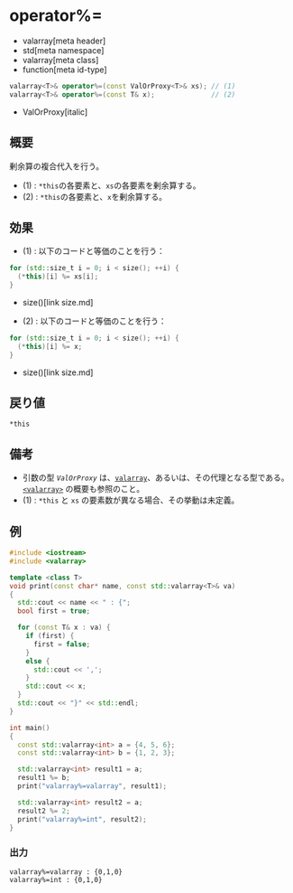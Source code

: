 # operator%=
* valarray[meta header]
* std[meta namespace]
* valarray[meta class]
* function[meta id-type]

```cpp
valarray<T>& operator%=(const ValOrProxy<T>& xs); // (1)
valarray<T>& operator%=(const T& x);              // (2)
```
* ValOrProxy[italic]

## 概要
剰余算の複合代入を行う。

- (1) : `*this`の各要素と、`xs`の各要素を剰余算する。
- (2) : `*this`の各要素と、`x`を剰余算する。


## 効果
- (1) : 以下のコードと等価のことを行う：

```cpp
for (std::size_t i = 0; i < size(); ++i) {
  (*this)[i] %= xs[i];
}
```
* size()[link size.md]

- (2) : 以下のコードと等価のことを行う：

```cpp
for (std::size_t i = 0; i < size(); ++i) {
  (*this)[i] %= x;
}
```
* size()[link size.md]


## 戻り値
`*this`


## 備考
- 引数の型 *`ValOrProxy`* は、[`valarray`](../valarray.md)、あるいは、その代理となる型である。  
	[`<valarray>`](../../valarray.md) の概要も参照のこと。
- (1) : `*this` と `xs` の要素数が異なる場合、その挙動は未定義。


## 例
```cpp example
#include <iostream>
#include <valarray>

template <class T>
void print(const char* name, const std::valarray<T>& va)
{
  std::cout << name << " : {";
  bool first = true;

  for (const T& x : va) {
    if (first) {
      first = false;
    }
    else {
      std::cout << ',';
    }
    std::cout << x;
  }
  std::cout << "}" << std::endl;
}

int main()
{
  const std::valarray<int> a = {4, 5, 6};
  const std::valarray<int> b = {1, 2, 3};

  std::valarray<int> result1 = a;
  result1 %= b;
  print("valarray%=valarray", result1);

  std::valarray<int> result2 = a;
  result2 %= 2;
  print("valarray%=int", result2);
}
```

### 出力
```
valarray%=valarray : {0,1,0}
valarray%=int : {0,1,0}
```


